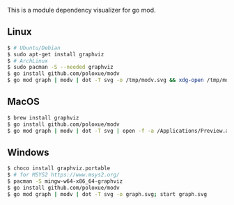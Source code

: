 This is a module dependency visualizer for go mod.

## Linux

```bash
$ # Ubuntu/Debian
$ sudo apt-get install graphviz
$ # ArchLinux
$ sudo pacman -S --needed graphviz
$ go install github.com/poloxue/modv
$ go mod graph | modv | dot -T svg -o /tmp/modv.svg && xdg-open /tmp/modv.svg
```

## MacOS

```bash
$ brew install graphviz
$ go install github.com/poloxue/modv
$ go mod graph | modv | dot -T svg | open -f -a /Applications/Preview.app
```

## Windows

```bash
$ choco install graphviz.portable
$ # for MSYS2 https://www.msys2.org/
$ pacman -S mingw-w64-x86_64-graphviz
$ go install github.com/poloxue/modv
$ go mod graph | modv | dot -T svg -o graph.svg; start graph.svg
```
